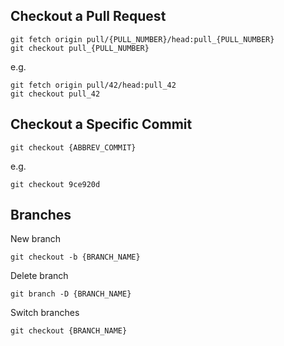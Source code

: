 ## Checkout a Pull Request

```
git fetch origin pull/{PULL_NUMBER}/head:pull_{PULL_NUMBER}
git checkout pull_{PULL_NUMBER}
```
e.g.

```
git fetch origin pull/42/head:pull_42
git checkout pull_42
```

## Checkout a Specific Commit

```
git checkout {ABBREV_COMMIT}
```

e.g.

```
git checkout 9ce920d
```

## Branches

New branch
```
git checkout -b {BRANCH_NAME}
```

Delete branch

```
git branch -D {BRANCH_NAME}
```

Switch branches

```
git checkout {BRANCH_NAME}
```

